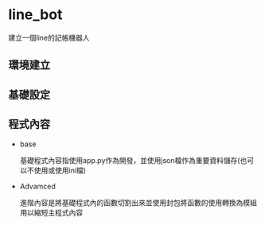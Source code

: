 # line_bot
建立一個line的記帳機器人
## 環境建立
## 基礎設定
## 程式內容
  - base
    
    基礎程式內容指使用app.py作為開發，並使用json檔作為重要資料儲存(也可以不使用或使用ini檔)
  - Advamced
    
    進階內容是將基礎程式內的函數切割出來並使用封包將函數的使用轉換為模組用以縮短主程式內容
